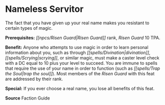 ﻿---
cssclass: [feats]

---
# Nameless Servitor

The fact that you have given up your real name makes you resistant to certain types of magic.

**Prerequisites:** _[[npcs/Risen Guard|Risen Guard]]_ rank, _Risen Guard_ 10 TPA.

**Benefit:** Anyone who attempts to use magic in order to learn personal information about you, such as through _[[spells/Divination|divination]]_, _[[spells/Scrying|scrying]]_, or similar magic, must make a caster level check with a DC equal to 10 plus your level to succeed. You are immune to spells that require the use of your name in order to function (such as _[[spells/Trap the Soul|trap the soul]]_). Most members of the _Risen Guard_ with this feat are addressed by their rank.

**Special:** If you ever choose a real name, you lose all benefits of this feat.

**Source** Faction Guide